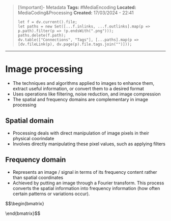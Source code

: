 > [!important]- Metadata
> **Tags:** #MediaEncoding 
> **Located:** MediaCoding&Processing
> **Created:** 17/03/2024 - 22:41
> ```dataviewjs
> let f = dv.current().file;
> let paths = new Set([...f.inlinks, ...f.outlinks].map(p => p.path).filter(p => !p.endsWith(".png")));
> paths.delete(f.path);
> dv.table(["Connections", "Tags"], [...paths].map(p => [dv.fileLink(p), dv.page(p).file.tags.join("")]));
> ```

___
# Image processing
- The techniques and algorithms applied to images to enhance them, extract useful information, or convert them to a desired format 
- Uses operations like filtering, noise reduction, and image compression
- The spatial and frequency domains are complementary in image processing

## Spatial domain
- Processing deals with direct manipulation of image pixels in their physical coorindate
- Involves directly manipulating these pixel values, such as applying filters

## Frequency domain 
- Represents an image / signal in terms of its frequency content rather than spatial coordinates
- Achieved by putting an image through a Fourier transform. This process converts the spatial information into frequency information (how often certain patterns or variations occur).



$$\begin{bmatrix}

\end{bmatrix}$$